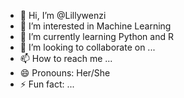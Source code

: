 - 👋 Hi, I’m @Lillywenzi
- 👀 I’m interested in Machine Learning
- 🌱 I’m currently learning Python and R
- 💞️ I’m looking to collaborate on ...
- 📫 How to reach me ...
- 😄 Pronouns: Her/She
- ⚡ Fun fact: ...

<!---
Lillywenzi/Lillywenzi is a ✨ special ✨ repository because its `README.md` (this file) appears on your GitHub profile.
You can click the Preview link to take a look at your changes.
--->
